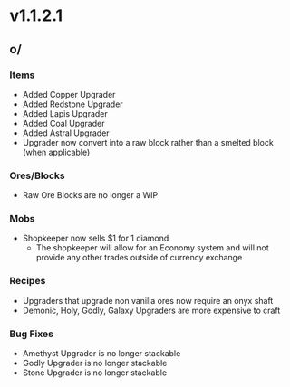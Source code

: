 # v1.1.2.1

## o/

### **Items**

* Added Copper Upgrader
* Added Redstone Upgrader
* Added Lapis Upgrader
* Added Coal Upgrader
* Added Astral Upgrader
* Upgrader now convert into a raw block rather than a smelted block (when applicable)

### **Ores/Blocks**

* Raw Ore Blocks are no longer a WIP

### **Mobs**

* Shopkeeper now sells $1 for 1 diamond
  * The shopkeeper will allow for an Economy system and will not provide any other trades outside of currency exchange

### **Recipes**

* Upgraders that upgrade non vanilla ores now require an onyx shaft
* Demonic, Holy, Godly, Galaxy Upgraders are more expensive to craft

### **Bug Fixes**

* Amethyst Upgrader is no longer stackable
* Godly Upgrader is no longer stackable
* Stone Upgrader is no longer stackable
